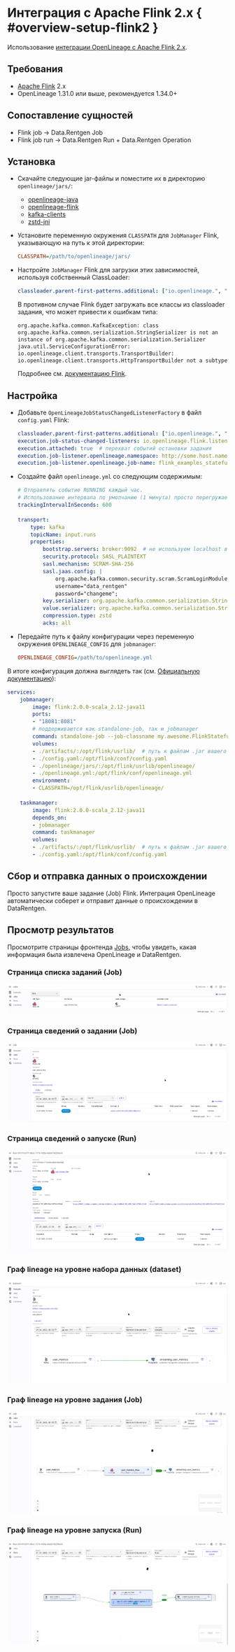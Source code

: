 # Интеграция с Apache Flink 2.x { #overview-setup-flink2 }

Использование [интеграции OpenLineage с Apache Flink 2.x](https://openlineage.io/docs/integrations/flink/flink2).

## Требования

- [Apache Flink](https://flink.apache.org/) 2.x
- OpenLineage 1.31.0 или выше, рекомендуется 1.34.0+

## Сопоставление сущностей

- Flink job → Data.Rentgen Job
- Flink job run → Data.Rentgen Run + Data.Rentgen Operation

## Установка

- Скачайте следующие jar-файлы и поместите их в директорию `openlineage/jars/`:

  - [openlineage-java](https://mvnrepository.com/artifact/io.openlineage/openlineage-java)
  - [openlineage-flink](https://mvnrepository.com/artifact/io.openlineage/openlineage-flink)
  - [kafka-clients](https://mvnrepository.com/artifact/org.apache.kafka/kafka-clients)
  - [zstd-jni](https://mvnrepository.com/artifact/com.github.luben/zstd-jni)

- Установите переменную окружения `CLASSPATH` для `JobManager` Flink, указывающую на путь к этой директории:

  ```ini
  CLASSPATH=/path/to/openlineage/jars/
  ```

- Настройте `JobManager` Flink для загрузки этих зависимостей, используя собственный ClassLoader:

  ```yaml title="config.yaml"
  classloader.parent-first-patterns.additional: ["io.openlineage.", "org.apache.kafka.","com.github.luben."]
  ```

  В противном случае Flink будет загружать все классы из classloader задания, что может привести к ошибкам типа:

  ```text
  org.apache.kafka.common.KafkaException: class org.apache.kafka.common.serialization.StringSerializer is not an instance of org.apache.kafka.common.serialization.Serializer
  java.util.ServiceConfigurationError: io.openlineage.client.transports.TransportBuilder: io.openlineage.client.transports.HttpTransportBuilder not a subtype
  ```

  Подробнее см. [документацию Flink](https://nightlies.apache.org/flink/flink-docs-release-2.0/docs/deployment/config/#class-loading).

## Настройка

- Добавьте `OpenLineageJobStatusChangedListenerFactory` в файл `config.yaml` Flink:

  ```yaml title="config.yaml"
  classloader.parent-first-patterns.additional: ["io.openlineage.", "org.apache.kafka.","com.github.luben."]
  execution.job-status-changed-listeners: io.openlineage.flink.listener.OpenLineageJobStatusChangedListenerFactory  # перехват событий задания
  execution.attached: true  # перехват событий остановки задания
  execution.job-listener.openlineage.namespace: http://some.host.name:18081  # установите пространство имен, чтобы соответствовать адресу Flink
  execution.job-listener.openlineage.job-name: flink_examples_stateful  # установите имя задания
  ```

- Создайте файл `openlineage.yml` со следующим содержимым:

  ```yaml title="openlineage.yml"
  # Отправлять событие RUNNING каждый час.
  # Использование интервала по умолчанию (1 минута) просто перегружает Kafka бесполезными событиями RUNNING.
  trackingIntervalInSeconds: 600

  transport:
      type: kafka
      topicName: input.runs
      properties:
          bootstrap.servers: broker:9092  # не используем localhost в docker
          security.protocol: SASL_PLAINTEXT
          sasl.mechanism: SCRAM-SHA-256
          sasl.jaas.config: |
              org.apache.kafka.common.security.scram.ScramLoginModule required
              username="data_rentgen"
              password="changeme";
          key.serializer: org.apache.kafka.common.serialization.StringSerializer
          value.serializer: org.apache.kafka.common.serialization.StringSerializer
          compression.type: zstd
          acks: all
  ```

- Передайте путь к файлу конфигурации через переменную окружения `OPENLINEAGE_CONFIG` для `jobmanager`:

  ```ini
  OPENLINEAGE_CONFIG=/path/to/openlineage.yml
  ```

В итоге конфигурация должна выглядеть так (см. [Официальную документацию](https://nightlies.apache.org/flink/flink-docs-release-2.0/docs/deployment/resource-providers/standalone/docker/)):

```yaml title="docker-compose.yml"
services:
    jobmanager:
        image: flink:2.0.0-scala_2.12-java11
        ports:
        - "18081:8081"
        # поддерживаются как standalone-job, так и jobmanager
        command: standalone-job --job-classname my.awesome.FlinkStatefulApplication
        volumes:
        - ./artifacts/:/opt/flink/usrlib/  # путь к файлам .jar вашего задания Flink, если используется standalone-job
        - ./config.yaml:/opt/flink/conf/config.yaml
        - ./openlineage/jars/:/opt/flink/usrlib/openlineage/
        - ./openlineage.yml:/opt/flink/conf/openlineage.yml
        environment:
        - CLASSPATH=/opt/flink/usrlib/openlineage/

    taskmanager:
        image: flink:2.0.0-scala_2.12-java11
        depends_on:
        - jobmanager
        command: taskmanager
        volumes:
        - ./artifacts/:/opt/flink/usrlib/  # путь к файлам .jar вашего задания Flink, если используется standalone-job
        - ./config.yaml:/opt/flink/conf/config.yaml
```

## Сбор и отправка данных о происхождении

Просто запустите ваше задание (Job) Flink. Интеграция OpenLineage автоматически соберет и отправит данные о происхождении в DataRentgen.

## Просмотр результатов

Просмотрите страницы фронтенда [Jobs](http://localhost:3000/jobs), чтобы увидеть, какая информация была извлечена OpenLineage и DataRentgen.

### Страница списка заданий (Job)

![список заданий (Job)](../flink1/job_list.png)

### Страница сведений о задании (Job)

![сведения о задании (Job)](../flink1/job_details.png)

### Страница сведений о запуске (Run)

![сведения о запуске (run)](../flink1/run_details.png)

### Граф lineage на уровне набора данных (dataset)

![dataset lineage](../flink1/dataset_lineage.png)

### Граф lineage на уровне задания (Job)

![Job lineage](../flink1/job_lineage.png)

### Граф lineage на уровне запуска (Run)

![run lineage](../flink1/run_lineage.png)
